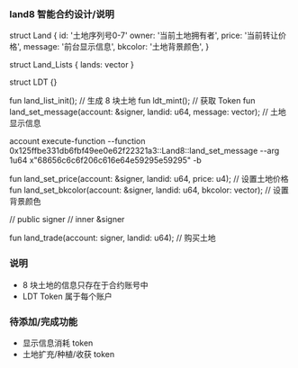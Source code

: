 ### land8 智能合约设计/说明

struct Land {
	id: '土地序列号0-7'
	owner: '当前土地拥有者',
	price: '当前转让价格',
	message: '前台显示信息',
	bkcolor: '土地背景颜色',
}

struct Land_Lists { lands: vector<Land> }

struct LDT {}

fun land_list_init();  // 生成 8 块土地
fun ldt_mint();        // 获取 Token
fun land_set_message(account: &signer, landid: u64, message: vector<u8>);  // 土地显示信息

account execute-function --function 0x125ffbe331db6fbf49ee0e62f22321a3::Land8::land_set_message --arg 1u64 x"68656c6c6f206c616e64e59295e59295" -b

fun land_set_price(account: &signer, landid: u64, price: u4);  // 设置土地价格
fun land_set_bkcolor(account: &signer, landid: u64, bkcolor: vector<u8>);  // 设置背景颜色

// public signer
// inner &signer

fun land_trade(account: signer, landid: u64);      // 购买土地

### 说明

- 8 块土地的信息只存在于合约账号中
- LDT Token 属于每个账户

### 待添加/完成功能

- 显示信息消耗 token
- 土地扩充/种植/收获 token